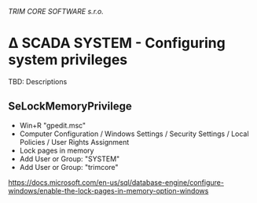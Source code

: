 ﻿*TRIM CORE SOFTWARE s.r.o.*
# ∆ SCADA SYSTEM - Configuring system privileges

TBD: Descriptions

## SeLockMemoryPrivilege

* Win+R "gpedit.msc"
* Computer Configuration / Windows Settings / Security Settings / Local Policies / User Rights Assignment
* Lock pages in memory
* Add User or Group: "SYSTEM"
* Add User or Group: "trimcore"

https://docs.microsoft.com/en-us/sql/database-engine/configure-windows/enable-the-lock-pages-in-memory-option-windows